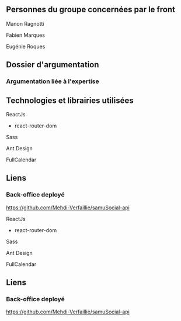 ## Personnes du groupe concernées par le front


Manon Ragnotti

Fabien Marques

Eugénie Roques

## Dossier d'argumentation

### Argumentation liée à l'expertise

## Technologies et librairies utilisées

ReactJs

 - react-router-dom
 
Sass

Ant Design

FullCalendar


## Liens

### Back-office deployé

https://github.com/Mehdi-Verfaillie/samuSocial-api

ReactJs

 - react-router-dom
 
Sass

Ant Design

FullCalendar

## Liens
 
### Back-office deployé 
https://github.com/Mehdi-Verfaillie/samuSocial-api




